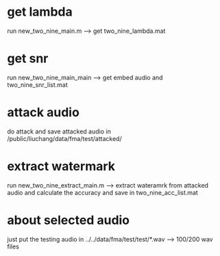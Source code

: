 <!--
 * @Author: Chang Liu
 * @Date: 2022-04-01 18:55:26
 * @LastEditors: Chang Liu
 * @LastEditTime: 2022-04-01 19:02:57
 * @FilePath: /snrss/guide.md
 * @Description: Instruction for run this experiment
 * 
 * Copyright (c) 2022 by Chang Liu/USTC, All Rights Reserved. 
-->
# get lambda
run new_two_nine_main.m --> get two_nine_lambda.mat
# get snr
run new_two_nine_main_main --> get embed audio and two_nine_snr_list.mat
# attack audio
do attack and save attacked audio in /public/liuchang/data/fma/test/attacked/
# extract watermark
run new_two_nine_extract_main.m --> extract wateramrk from attacked audio and calculate the accuracy and save in two_nine_acc_list.mat
# about selected audio
just put the testing audio in ../../data/fma/test/test/*.wav --> 100/200 wav files